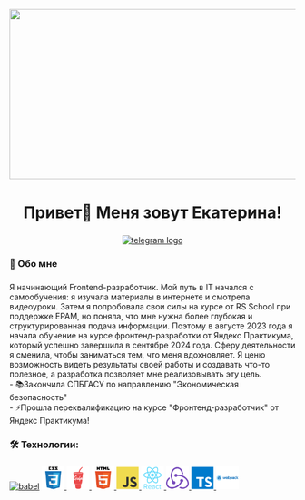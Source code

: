 <br clear="both">

<div align="center">
   <img height="300" width="600" src="https://user-images.githubusercontent.com/74038190/225813708-98b745f2-7d22-48cf-9150-083f1b00d6c9.gif"  />
</div>

###

<h1 align="center">Привет👋 Меня зовут Екатерина!</h1>

###

<div align="center">
  <a href="https://t.me/Kimasyaa" target="_blank">
    <img src="https://img.shields.io/static/v1?message=Telegram&logo=telegram&label=&color=2CA5E0&logoColor=white&labelColor=&style=for-the-badge" height="25" alt="telegram logo"  />
  </a>
</div>

###

<h3 align="left">🌟  Обо мне</h3>

###

<p align="left">Я начинающий Frontend-разработчик. Мой путь в IT начался с самообучения: я изучала материалы в интернете и смотрела видеоуроки. Затем я попробовала свои силы на курсе от RS School при поддержке EPAM, но поняла, что мне нужна более глубокая и структурированная подача информации. Поэтому в августе 2023 года я начала обучение на курсе фронтенд-разработки от Яндекс Практикума, который успешно завершила в сентябре 2024 года.
Сферу деятельности я сменила, чтобы заниматься тем, что меня вдохновляет. Я ценю возможность видеть результаты своей работы и создавать что-то полезное, а разработка позволяет мне реализовывать эту цель.
<br>- 📚Закончила СПБГАСУ по направлению "Экономическая безопасность"<br>- ⚡Прошла переквалификацию на курсе "Фронтенд-разработчик" от Яндекс Практикума!</p>

###

<h3 align="left">🛠 Технологии:</h3>

###

<p align="left"> 
  <a href="https://babeljs.io/" target="_blank" rel="noreferrer"> <img src="https://www.vectorlogo.zone/logos/babeljs/babeljs-icon.svg" alt="babel" width="40" height="40"/></a> 
  <a href="https://www.w3schools.com/css/" target="_blank" rel="noreferrer"> <img src="https://raw.githubusercontent.com/devicons/devicon/master/icons/css3/css3-original-wordmark.svg" alt="css3" width="40" height="40"/> </a> 
  <a href="https://gulpjs.com" target="_blank" rel="noreferrer"> <img src="https://raw.githubusercontent.com/devicons/devicon/master/icons/gulp/gulp-plain.svg" alt="gulp" width="40" height="40"/> </a> 
  <a href="https://www.w3.org/html/" target="_blank" rel="noreferrer"> <img src="https://raw.githubusercontent.com/devicons/devicon/master/icons/html5/html5-original-wordmark.svg" alt="html5" width="40" height="40"/> </a> 
  <a href="https://developer.mozilla.org/en-US/docs/Web/JavaScript" target="_blank" rel="noreferrer"> <img src="https://raw.githubusercontent.com/devicons/devicon/master/icons/javascript/javascript-original.svg" alt="javascript" width="40" height="40"/> </a> 
  <a href="https://pugjs.org" target="_blank" rel="noreferrer"> </a>
  <a href="https://reactjs.org/" target="_blank" rel="noreferrer"> <img src="https://raw.githubusercontent.com/devicons/devicon/master/icons/react/react-original-wordmark.svg" alt="react" width="40" height="40"/> </a> 
  <a href="https://redux.js.org" target="_blank" rel="noreferrer"> <img src="https://raw.githubusercontent.com/devicons/devicon/master/icons/redux/redux-original.svg" alt="redux" width="40" height="40"/> </a> 
  <a href="https://www.typescriptlang.org/" target="_blank" rel="noreferrer"> <img src="https://raw.githubusercontent.com/devicons/devicon/master/icons/typescript/typescript-original.svg" alt="typescript" width="40" height="40"/> </a> 
  <a href="https://webpack.js.org" target="_blank" rel="noreferrer"> <img src="https://raw.githubusercontent.com/devicons/devicon/d00d0969292a6569d45b06d3f350f463a0107b0d/icons/webpack/webpack-original-wordmark.svg" alt="webpack" width="40" height="40"/> </a> 
</p>
